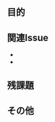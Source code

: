 <!--- コメント行以外のテンプレートは削除せず、内容を記入してください。 --->

## 目的
<!--- PRを作成した目的を記入してください。 --->



## 関連Issue
<!--- 関連するIssueを記入してください。 --->
- 
- 


## 残課題
<!--- issue にあるが解決できていない 等がある場合は記入してください。 --->





## その他
<!--- その他、留意する必要や検討する必要があるなどの場合は記入してください。 --->
